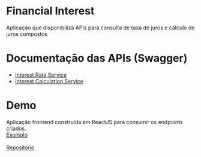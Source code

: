 # Financial Interest
Aplicação que disponibiliza APIs para consulta de taxa de juros e cálculo de juros compostos


# Documentação das APIs (Swagger)
- [Interest Rate Service](http://interestrate-api.azurewebsites.net/swagger)
- [Interest Calculation Service](http://interestcalculation-api.azurewebsites.net/swagger)

# Demo
Aplicação frontend construída em ReactJS para consumir os endpoints criados.<br>
[Exemplo](http://portalfinanceiro.scm.azurewebsites.net)
<br>
<br>
[Repositório](https://github.com/alexandre-lorenzon/FinancialInterestFrontend)
